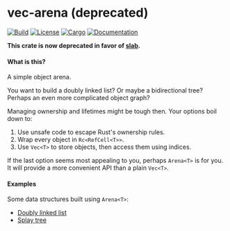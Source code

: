 # vec-arena (deprecated)

[![Build](https://github.com/smol-rs/vec-arena/workflows/Build%20and%20test/badge.svg)](
https://github.com/smol-rs/vec-arena/actions)
[![License](https://img.shields.io/badge/license-Apache--2.0_OR_MIT-blue.svg)](https://github.com/smol-rs/vec-arena)
[![Cargo](https://img.shields.io/crates/v/vec-arena.svg)](https://crates.io/crates/vec-arena)
[![Documentation](https://docs.rs/vec-arena/badge.svg)](https://docs.rs/vec-arena)

**This crate is now deprecated in favor of [slab](https://crates.io/crates/slab).**

#### What is this?

A simple object arena.

You want to build a doubly linked list? Or maybe a bidirectional tree? Perhaps an even more
complicated object graph?

Managing ownership and lifetimes might be tough then. Your options boil down to:

1. Use unsafe code to escape Rust's ownership rules.
2. Wrap every object in `Rc<RefCell<T>>`.
3. Use `Vec<T>` to store objects, then access them using indices.

If the last option seems most appealing to you, perhaps `Arena<T>` is for you.
It will provide a more convenient API than a plain `Vec<T>`.

#### Examples

Some data structures built using `Arena<T>`:

* [Doubly linked list](https://github.com/smol-rs/vec-arena/blob/master/examples/linked-list.rs)
* [Splay tree](https://github.com/smol-rs/vec-arena/blob/master/examples/splay-tree.rs)
